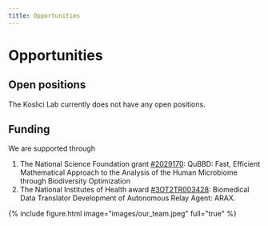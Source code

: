 ```yaml
---
title: Opportunities
---
```


# <i class="fas fa-feather-alt"></i>Opportunities

## Open positions
The Koslici Lab currently does not have any open positions.


## Funding
We are supported through 

1. The National Science Foundation grant [#2029170](https://www.nsf.gov/awardsearch/showAward?AWD_ID=2029170&HistoricalAwards=false): QuBBD: Fast, Efficient Mathematical Approach to the Analysis of the Human Microbiome through Biodiversity Optimization
2. The National Institutes of Health award [#3OT2TR003428](https://reporter.nih.gov/search/rgDgbiaqU0a6v1T6SU-4xA/project-details/10333468): Biomedical Data Translator Development of Autonomous Relay Agent: ARAX.



{% include figure.html image="images/our_team.jpeg" full="true" %}
